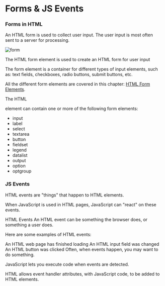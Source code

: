 # Forms & JS Events

### Forms in HTML 

An HTML form is used to collect user input. The user input is most often sent to a server for processing.

![form](https://www.tutorialbrain.com/wp-content/uploads/2019/01/HTML-Form.jpg)

The HTML form element is used to create an HTML form for user input


The form element is a container for different types of input elements, such as: text fields, checkboxes, radio buttons, submit buttons, etc.

All the different form elements are covered in this chapter: [HTML Form Elements](https://www.w3schools.com/html/html_form_elements.asp).

The HTML <form> element can contain one or more of the following form elements:

+ input
+ label
+ select
+ textarea
+ button
+ fieldset
+ legend
+ datalist
+ output
+ option
+ optgroup

### JS Events

HTML events are "things" that happen to HTML elements.

When JavaScript is used in HTML pages, JavaScript can "react" on these events.

HTML Events
An HTML event can be something the browser does, or something a user does.

Here are some examples of HTML events:

An HTML web page has finished loading
An HTML input field was changed
An HTML button was clicked
Often, when events happen, you may want to do something.

JavaScript lets you execute code when events are detected.

HTML allows event handler attributes, with JavaScript code, to be added to HTML elements.